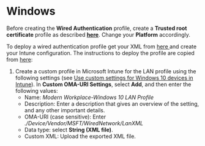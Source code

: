 # Windows

Before creating the **Wired Authentication** profile, create a **Trusted root certificate** profile as described [**here**](../trusted-root.md#to-add-a-trusted-root-profile-for-your-clients). Change your **Platform** accordingly.

To deploy a wired authentication profile get your XML from [here ](../../portal/settings-trusted-roots/xml.md#wired)and create your Intune configuration. The instructions to deploy the profile are copied from [here](https://docs.microsoft.com/en-us/microsoft-365/managed-desktop/get-ready/certs-wifi-lan?view=o365-worldwide#deploy-a-lan-profile):

1. Create a custom profile in Microsoft Intune for the LAN profile using the following settings (see [Use custom settings for Windows 10 devices in Intune](https://docs.microsoft.com/en-us/intune/custom-settings-windows-10)). In **Custom OMA-URI Settings**, select **Add**, and then enter the following values:
   * Name: _Modern Workplace-Windows 10 LAN Profile_
   * Description: Enter a description that gives an overview of the setting, and any other important details.
   * OMA-URI (case sensitive): Enter _./Device/Vendor/MSFT/WiredNetwork/LanXML_
   * Data type: select **String (XML file)**.
   * Custom XML: Upload the exported XML file.
